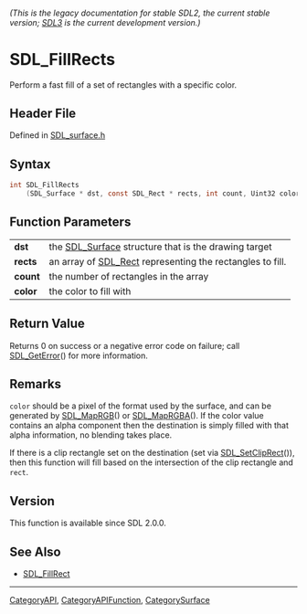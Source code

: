 ###### (This is the legacy documentation for stable SDL2, the current stable version; [SDL3](https://wiki.libsdl.org/SDL3/) is the current development version.)
# SDL_FillRects

Perform a fast fill of a set of rectangles with a specific color.

## Header File

Defined in [SDL_surface.h](https://github.com/libsdl-org/SDL/blob/SDL2/include/SDL_surface.h)

## Syntax

```c
int SDL_FillRects
    (SDL_Surface * dst, const SDL_Rect * rects, int count, Uint32 color);

```

## Function Parameters

|               |                                                                       |
| ------------- | --------------------------------------------------------------------- |
| **dst**       | the [SDL_Surface](SDL_Surface) structure that is the drawing target   |
| **rects**     | an array of [SDL_Rect](SDL_Rect) representing the rectangles to fill. |
| **count**     | the number of rectangles in the array                                 |
| **color**     | the color to fill with                                                |

## Return Value

Returns 0 on success or a negative error code on failure; call
[SDL_GetError](SDL_GetError)() for more information.

## Remarks

`color` should be a pixel of the format used by the surface, and can be
generated by [SDL_MapRGB](SDL_MapRGB)() or [SDL_MapRGBA](SDL_MapRGBA)(). If
the color value contains an alpha component then the destination is simply
filled with that alpha information, no blending takes place.

If there is a clip rectangle set on the destination (set via
[SDL_SetClipRect](SDL_SetClipRect)()), then this function will fill based
on the intersection of the clip rectangle and `rect`.

## Version

This function is available since SDL 2.0.0.

## See Also

- [SDL_FillRect](SDL_FillRect)

----
[CategoryAPI](CategoryAPI), [CategoryAPIFunction](CategoryAPIFunction), [CategorySurface](CategorySurface)

